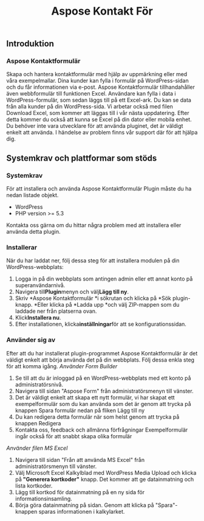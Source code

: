 ﻿---
title: Aspose Kontakt För
second_title: Aspose Contact Form Documen
type: docs
url: /sv/aspose-contact-form/
description: Skapa och hantera kontaktformulär med hjälp av uppmärkning eller med våra exempelmallar. Dina kunder kan fylla i formulär på WordPress-sidan och du får informationen via e-post. Aspose Kontaktformulär tillhandahåller även webbformulär till funktionen Excel. Användare kan fylla i data i WordPress-formulär, som sedan läggs till på ett Excel-ark. Du kan se data från alla kunder på din WordPress-sida
weight: 10
---
## **Introduktion**
### **Aspose Kontaktformulär**
Skapa och hantera kontaktformulär med hjälp av uppmärkning eller med våra exempelmallar. Dina kunder kan fylla i formulär på WordPress-sidan och du får informationen via e-post. Aspose Kontaktformulär tillhandahåller även webbformulär till funktionen Excel. Användare kan fylla i data i WordPress-formulär, som sedan läggs till på ett Excel-ark. Du kan se data från alla kunder på din WordPress-sida. Vi arbetar också med filen Download Excel, som kommer att läggas till i vår nästa uppdatering. Efter detta kommer du också att kunna se Excel på din dator eller mobila enhet. Du behöver inte vara utvecklare för att använda pluginet, det är väldigt enkelt att använda. I händelse av problem finns vår support där för att hjälpa dig.
## **Systemkrav och plattformar som stöds**
### **Systemkrav**
För att installera och använda Aspose Kontaktformulär Plugin måste du ha nedan listade objekt.

- WordPress
- PHP version >= 5.3

Kontakta oss gärna om du hittar några problem med att installera eller använda detta plugin.
### **Installerar**
När du har laddat ner, följ dessa steg för att installera modulen på din WordPress-webbplats:

1. Logga in på din webbplats som antingen admin eller ett annat konto på superanvändarnivå.
1. Navigera till**Plugin**menyn och välj**Lägg till ny**.
1. Skriv \*Aspose Kontaktformulär \*i sökrutan och klicka på \*Sök plugin-knapp. \*Eller klicka på \*Ladda upp \*och välj ZIP-mappen som du laddade ner från platserna ovan.
1. Klick**Installera nu**.
1. Efter installationen, klicka**inställningar**för att se konfigurationssidan.
### **Använder sig av**
Efter att du har installerat plugin-programmet Aspose Kontaktformulär är det väldigt enkelt att börja använda det på din webbplats. Följ dessa enkla steg för att komma igång.
*Använder Form Builder*
1. Se till att du är inloggad på en WordPress-webbplats med ett konto på administratörsnivå.
1. Navigera till sidan "Aspose Form" från administratörsmenyn till vänster.
1. Det är väldigt enkelt att skapa ett nytt formulär, vi har skapat ett exempelformulär som du kan använda som det är genom att trycka på knappen Spara formulär nedan på fliken Lägg till ny
1. Du kan redigera detta formulär när som helst genom att trycka på knappen Redigera
1. Kontakta oss, feedback och allmänna förfrågningar Exempelformulär ingår också för att snabbt skapa olika formulär

*Använder filen MS Excel*
1. Navigera till sidan "Från att använda MS Excel" från administratörsmenyn till vänster.
1.  Välj Microsoft Excel Kalkylblad med WordPress Media Upload och klicka på<strong> "Generera kortkoder"</strong> knapp. Det kommer att ge datainmatning och lista kortkoder.
1. Lägg till kortkod för datainmatning på en ny sida för informationsinsamling.
1. Börja göra datainmatning på sidan. Genom att klicka på "Spara"-knappen sparas informationen i kalkylarket.
